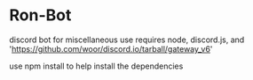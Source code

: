 # Ron-Bot
discord bot for miscellaneous use
requires node, discord.js, and 'https://github.com/woor/discord.io/tarball/gateway_v6'

use npm install to help install the dependencies

